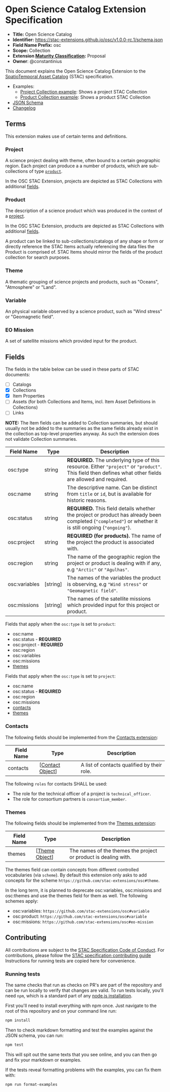 # Open Science Catalog Extension Specification

- **Title:** Open Science Catalog
- **Identifier:** <https://stac-extensions.github.io/osc/v1.0.0-rc.1/schema.json>
- **Field Name Prefix:** osc
- **Scope:** Collection
- **Extension [Maturity Classification](https://github.com/radiantearth/stac-spec/tree/master/extensions/README.md#extension-maturity):** Proposal
- **Owner**: @constantinius

This document explains the Open Science Catalog Extension to the [SpatioTemporal Asset Catalog](https://github.com/radiantearth/stac-spec)
(STAC) specification.

- Examples:
  - [Project Collection example](examples/4dionosphere-swarm-vip/collection.json): Shows a project STAC Collection
  - [Product Collection example](examples/4dionosphere-swarm-vip/model-ionosphere-4dionosphere/collection.json): Shows a product STAC Collection
- [JSON Schema](json-schema/schema.json)
- [Changelog](./CHANGELOG.md)

## Terms

This extension makes use of certain terms and definitions.

### Project

A science project dealing with theme, often bound to a certain geographic region. Each project can produce a a number of products,
which are sub-collections of type [`product`](#product).

In the OSC STAC Extension, projects are depicted as STAC Collections with additional [fields](#fields).

### Product

The description of a science product which was produced in the context of a [project](#project).

In the OSC STAC Extension, products are depicted as STAC Collections with additional [fields](#fields).

A product can be linked to sub-collections/catalogs of any shape or form or directly reference the STAC Items actually referencing
the data files the Product is comprised of.
STAC Items should mirror the fields of the product collection for search purposes.

### Theme

A thematic grouping of science projects and products, such as "Oceans", "Atmosphere" or "Land".

### Variable

An physical variable observed by a science product, such as "Wind stress" or "Geomagnetic field".

### EO Mission

A set of satellite missions which provided input for the product.

## Fields

The fields in the table below can be used in these parts of STAC documents:
- [ ] Catalogs
- [x] Collections
- [x] Item Properties
- [ ] Assets (for both Collections and Items, incl. Item Asset Definitions in Collections)
- [ ] Links

**NOTE:** The Item fields can be added to Collection summaries, but should usually not
be added to the summaries as the same fields already exist in the collection as top-level properties anyway.
As such the extension does not validate Collection summaries.

| Field Name    | Type      | Description |
| ------------- | --------- | ----------- |
| osc:type      | string    | **REQUIRED.** The underlying type of this resource. Either `"project"` or `"product"`. This field then defines what other fields are allowed and required. |
| osc:name      | string    | The descriptive name. Can be distinct from `title` or `id`, but is available for historic reasons. |
| osc:status    | string    | **REQUIRED.** This field details whether the project or product has already been completed (`"completed"`) or whether it is still ongoing (`"ongoing"`). |
| osc:project   | string    | **REQUIRED (for products).** The name of the project the product is associated with. |
| osc:region    | string    | The name of the geographic region the project or product is dealing with if any, e.g `"Arctic"` or `"Agulhas"`. |
| osc:variables | \[string] | The names of the variables the product is observing, e.g `"Wind stress"` or `"Geomagnetic field"`. |
| osc:missions  | \[string] | The names of the satellite missions which provided input for this project or product.  |

Fields that apply when the `osc:type` is set to `product`:
- osc:name
- osc:status - **REQUIRED**
- osc:project - **REQUIRED**
- osc:region
- osc:variables
- osc:missions
- [themes](#themes)

Fields that apply when the `osc:type` is set to `project`:
- osc:name
- osc:status - **REQUIRED**
- osc:region
- osc:missions
- [contacts](#contacts)
- [themes](#themes)

### Contacts

The following fields should be implemented from the [Contacts extension](https://github.com/stac-extensions/contacts):

| Field Name | Type | Description |
| ---------- | ---- | ----------- |
| contacts   | \[[Contact Object](https://github.com/stac-extensions/contacts/blob/v0.1.1/README.md#contact-object)] | A list of contacts qualified by their role. |

The following `roles` for contacts SHALL be used:

- The role for the technical officer of a project is `technical_officer`.
- The role for consortium partners is `consortium_member`.

### Themes

The following fields should be implemented from the [Themes extension](https://github.com/stac-extensions/themes):

| Field Name | Type | Description |
| ---------- | ---- | ----------- |
| themes     | \[[Theme Object](https://github.com/stac-extensions/themes/blob/v1.0.0/README.md#theme-object)] | The names of the themes the project or product is dealing with. |

The themes field can contain concepts from different controlled vocabularies (via `scheme`).
By default this extension only asks to add concepts for the scheme `https://github.com/stac-extensions/osc#theme`.

In the long term, it is planned to deprecate osc:variables, osc:missions and osc:themes and use
the themes field for them as well. The following schemes apply:
- osc:variables: `https://github.com/stac-extensions/osc#variable`
- osc:product: `https://github.com/stac-extensions/osc#variable`
- osc:missions: `https://github.com/stac-extensions/osc#eo-mission`

## Contributing

All contributions are subject to the
[STAC Specification Code of Conduct](https://github.com/radiantearth/stac-spec/blob/master/CODE_OF_CONDUCT.md).
For contributions, please follow the
[STAC specification contributing guide](https://github.com/radiantearth/stac-spec/blob/master/CONTRIBUTING.md) Instructions
for running tests are copied here for convenience.

### Running tests

The same checks that run as checks on PR's are part of the repository and can be run locally to verify that changes are valid.
To run tests locally, you'll need `npm`, which is a standard part of any [node.js installation](https://nodejs.org/en/download/).

First you'll need to install everything with npm once. Just navigate to the root of this repository and on
your command line run:
```bash
npm install
```

Then to check markdown formatting and test the examples against the JSON schema, you can run:
```bash
npm test
```

This will spit out the same texts that you see online, and you can then go and fix your markdown or examples.

If the tests reveal formatting problems with the examples, you can fix them with:
```bash
npm run format-examples
```
